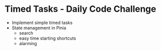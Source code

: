 # Timed Tasks - Daily Code Challenge

- Implement simple timed tasks
- State management in Pinia
    - search
    - easy time starting shortcuts
    - alarming
